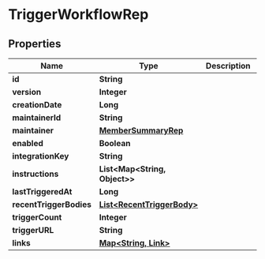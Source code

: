 

# TriggerWorkflowRep


## Properties

Name | Type | Description | Notes
------------ | ------------- | ------------- | -------------
**id** | **String** |  |  [optional]
**version** | **Integer** |  |  [optional]
**creationDate** | **Long** |  |  [optional]
**maintainerId** | **String** |  |  [optional]
**maintainer** | [**MemberSummaryRep**](MemberSummaryRep.md) |  |  [optional]
**enabled** | **Boolean** |  |  [optional]
**integrationKey** | **String** |  |  [optional]
**instructions** | **List&lt;Map&lt;String, Object&gt;&gt;** |  |  [optional]
**lastTriggeredAt** | **Long** |  |  [optional]
**recentTriggerBodies** | [**List&lt;RecentTriggerBody&gt;**](RecentTriggerBody.md) |  |  [optional]
**triggerCount** | **Integer** |  |  [optional]
**triggerURL** | **String** |  |  [optional]
**links** | [**Map&lt;String, Link&gt;**](Link.md) |  |  [optional]



